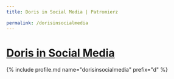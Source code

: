 ```yaml
---
title: Doris in Social Media | Patromierz

permalink: /dorisinsocialmedia
---
```


# [Doris in Social Media](https://patronite.pl/dorisinsocialmedia)

{% include profile.md name="dorisinsocialmedia" prefix="d" %}
